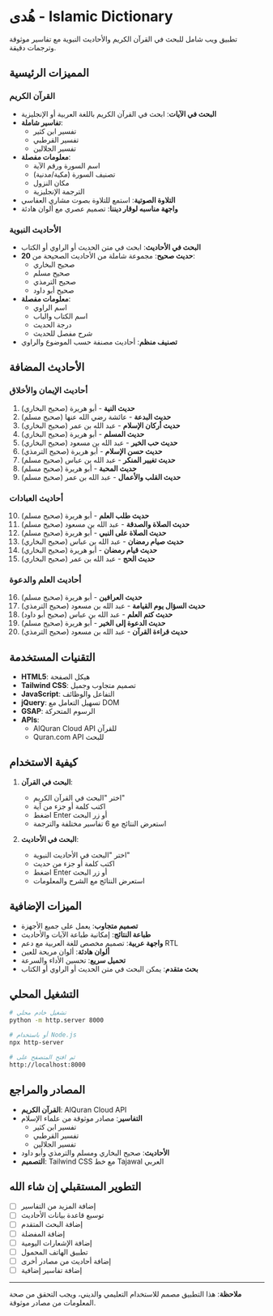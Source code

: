 #  هُدى  - Islamic Dictionary

تطبيق ويب شامل للبحث في القرآن الكريم والأحاديث النبوية مع تفاسير موثوقة وترجمات دقيقة.

## المميزات الرئيسية

### القرآن الكريم
- **البحث في الآيات**: ابحث في القرآن الكريم باللغة العربية أو الإنجليزية
- **تفاسير شاملة**: 
  - تفسير ابن كثير
  - تفسير القرطبي
  - تفسير الجلالين
- **معلومات مفصلة**: 
  - اسم السورة ورقم الآية
  - تصنيف السورة (مكية/مدنية)
  - مكان النزول
  - الترجمة الإنجليزية
- **التلاوة الصوتية**: استمع للتلاوة بصوت مشاري العفاسي
- **واجهة مناسبه لوقار ديننا**: تصميم عصري مع ألوان هادئة

###  الأحاديث النبوية
- **البحث في الأحاديث**: ابحث في متن الحديث أو الراوي أو الكتاب
- **20 حديث صحيح**: مجموعة شاملة من الأحاديث الصحيحة من:
  - صحيح البخاري
  - صحيح مسلم
  - صحيح الترمذي
  - صحيح أبو داود
- **معلومات مفصلة**:
  - اسم الراوي
  - اسم الكتاب والباب
  - درجة الحديث
  - شرح مفصل للحديث
- **تصنيف منظم**: أحاديث مصنفة حسب الموضوع والراوي

## الأحاديث المضافة

### أحاديث الإيمان والأخلاق
1. **حديث النية** - أبو هريرة (صحيح البخاري)
2. **حديث البدعة** - عائشة رضي الله عنها (صحيح مسلم)
3. **حديث أركان الإسلام** - عبد الله بن عمر (صحيح البخاري)
4. **حديث المسلم** - أبو هريرة (صحيح البخاري)
5. **حديث حب الخير** - عبد الله بن مسعود (صحيح البخاري)
6. **حديث حسن الإسلام** - أبو هريرة (صحيح الترمذي)
7. **حديث تغيير المنكر** - عبد الله بن عباس (صحيح مسلم)
8. **حديث المحبة** - أبو هريرة (صحيح مسلم)
9. **حديث القلب والأعمال** - عبد الله بن عمر (صحيح مسلم)

### أحاديث العبادات
10. **حديث طلب العلم** - أبو هريرة (صحيح مسلم)
11. **حديث الصلاة والصدقة** - عبد الله بن مسعود (صحيح مسلم)
12. **حديث الصلاة على النبي** - أبو هريرة (صحيح مسلم)
13. **حديث صيام رمضان** - عبد الله بن عباس (صحيح البخاري)
14. **حديث قيام رمضان** - أبو هريرة (صحيح البخاري)
15. **حديث الحج** - عبد الله بن عمر (صحيح البخاري)

### أحاديث العلم والدعوة
16. **حديث العرافين** - أبو هريرة (صحيح مسلم)
17. **حديث السؤال يوم القيامة** - عبد الله بن مسعود (صحيح الترمذي)
18. **حديث كتم العلم** - عبد الله بن عباس (صحيح أبو داود)
19. **حديث الدعوة إلى الخير** - أبو هريرة (صحيح مسلم)
20. **حديث قراءة القرآن** - عبد الله بن مسعود (صحيح الترمذي)

## التقنيات المستخدمة

- **HTML5**: هيكل الصفحة
- **Tailwind CSS**: تصميم متجاوب وجميل
- **JavaScript**: التفاعل والوظائف
- **jQuery**: تسهيل التعامل مع DOM
- **GSAP**: الرسوم المتحركة
- **APIs**: 
  - AlQuran Cloud API للقرآن
  - Quran.com API للبحث

## كيفية الاستخدام

1. **البحث في القرآن**:
   - اختر "البحث في القرآن الكريم"
   - اكتب كلمة أو جزء من آية
   - اضغط Enter أو زر البحث
   - استعرض النتائج مع 6 تفاسير مختلفة والترجمة

2. **البحث في الأحاديث**:
   - اختر "البحث في الأحاديث النبوية"
   - اكتب كلمة أو جزء من حديث
   - اضغط Enter أو زر البحث
   - استعرض النتائج مع الشرح والمعلومات

## الميزات الإضافية

- **تصميم متجاوب**: يعمل على جميع الأجهزة
- **طباعة النتائج**: إمكانية طباعة الآيات والأحاديث
- **واجهة عربية**: تصميم مخصص للغة العربية مع دعم RTL
- **ألوان هادئة**: ألوان مريحة للعين
- **تحميل سريع**: تحسين الأداء والسرعة
- **بحث متقدم**: يمكن البحث في متن الحديث أو الراوي أو الكتاب

## التشغيل المحلي

```bash
# تشغيل خادم محلي
python -m http.server 8000

# أو باستخدام Node.js
npx http-server

# ثم افتح المتصفح على
http://localhost:8000
```

## المصادر والمراجع

- **القرآن الكريم**: AlQuran Cloud API
- **التفاسير**: مصادر موثوقة من علماء الإسلام
  - تفسير ابن كثير
  - تفسير القرطبي
  - تفسير الجلالين
- **الأحاديث**: صحيح البخاري ومسلم والترمذي وأبو داود
- **التصميم**: Tailwind CSS مع خط Tajawal العربي

## التطوير المستقبلي إن شاء الله

- [ ] إضافة المزيد من التفاسير
- [ ] توسيع قاعدة بيانات الأحاديث
- [ ] إضافة البحث المتقدم
- [ ] إضافة المفضلة
- [ ] إضافة الإشعارات اليومية
- [ ] تطبيق الهاتف المحمول
- [ ] إضافة أحاديث من مصادر أخرى
- [ ] إضافة تفاسير إضافية

---

**ملاحظة**: هذا التطبيق مصمم للاستخدام التعليمي والديني، ويجب التحقق من صحة المعلومات من مصادر موثوقة. 
